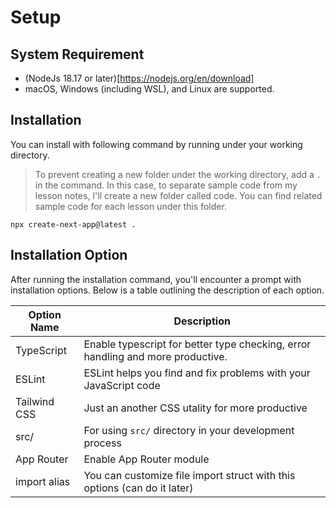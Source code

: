 # Setup


## System Requirement

- (NodeJs 18.17 or later)[https://nodejs.org/en/download] 
- macOS, Windows (including WSL), and Linux are supported.


## Installation

You can install with following command by running under your working directory.

> To prevent creating a new folder under the working directory, add a `.` in the command. In this case, to separate sample code from my lesson notes, I'll create a new folder called code. You can find related sample code for each lesson under this folder.

```
npx create-next-app@latest .
```

## Installation Option

After running the installation command, you'll encounter a prompt with installation options. Below is a table outlining the description of each option.

| Option Name        | Description                          |
| ------------------ | ------------------------------------ |
| TypeScript         | Enable typescript for better type checking, error handling and more productive. |
| ESLint             | ESLint helps you find and fix problems with your JavaScript code |
| Tailwind CSS       | Just an another CSS utality for more productive | 
| src/               | For using `src/` directory in your development process | 
| App Router         | Enable App Router module | 
| import alias       | You can customize file import struct with this options (can do it later) |
